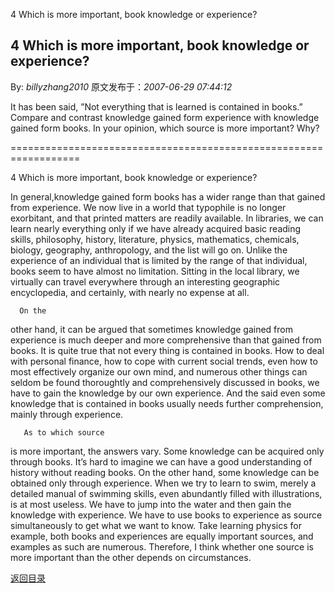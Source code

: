 4 Which is more important, book knowledge or experience?
## 4 Which is more important, book knowledge or experience?

By: *billyzhang2010* 原文发布于：*2007-06-29 07:44:12*

It has been said, ”Not
everything that is learned is contained in books.” Compare and
contrast knowledge gained form experience with knowledge gained
form books. In your opinion, which source is more important?
Why?

==================================================================

4 Which is more important, book knowledge
or experience?

      
In general,knowledge gained form books has a wider range than that
gained from experience. We now live in a world that typophile is no
longer exorbitant, and that printed matters are readily available.
In libraries, we can learn nearly everything only if we have
already acquired basic reading skills, philosophy, history,
literature, physics, mathematics, chemicals, biology, geography,
anthropology, and the list will go on. Unlike the experience of an
individual that is limited by the range of that individual, books
seem to have almost no limitation. Sitting in the local library, we
virtually can travel everywhere through an interesting geographic
encyclopedia, and certainly, with nearly no expense at
all.

      On the
other hand, it can be argued that sometimes knowledge gained
from experience is much deeper and more comprehensive than that
gained from books. It is quite true that not every thing is
contained in books. How to deal with personal finance, how to cope
with current social trends, even how to most effectively organize
our own mind, and numerous other things can seldom be found
thoroughtly and comprehensively discussed in books, we have to gain
the knowledge by our own experience. And the said even some
knowledge that is contained in books usually needs further
comprehension, mainly through
experience.

       As to which source
is more important, the answers vary. Some knowledge can be acquired
only through books. It’s hard to imagine we can have a good
understanding of history without reading books. On the other hand,
some knowledge can be obtained only through experience. When we try
to learn to swim, merely a detailed manual of swimming skills, even
abundantly filled with illustrations, is at most useless. We have
to jump into the water and then gain the knowledge with experience.
We have to use books to experience as source simultaneously to get
what we want to know. Take learning physics for example, both books
and experiences are equally important sources, and examples as such
are numerous. Therefore, I think whether one source is more
important than the other depends on
circumstances.

 

 

 

[返回目录](index.html)
